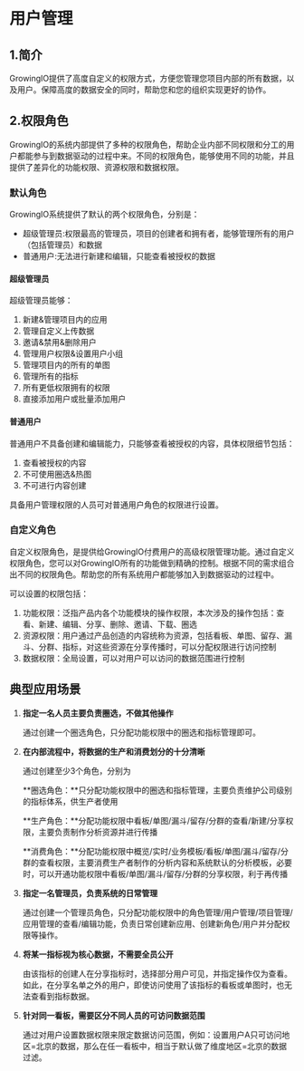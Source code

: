 # 用户管理

## 1.简介

GrowingIO提供了高度自定义的权限方式，方便您管理您项目内部的所有数据，以及用户。保障高度的数据安全的同时，帮助您和您的组织实现更好的协作。

## 2.权限角色

GrowingIO的系统内部提供了多种的权限角色，帮助企业内部不同权限和分工的用户都能参与到数据驱动的过程中来。不同的权限角色，能够使用不同的功能，并且提供了差异化的功能权限、资源权限和数据权限。

### 默认角色

GrowingIO系统提供了默认的两个权限角色，分别是：

* 超级管理员:权限最高的管理员，项目的创建者和拥有者，能够管理所有的用户（包括管理员）和数据
* 普通用户:无法进行新建和编辑，只能查看被授权的数据

#### 超级管理员

超级管理员能够：

1. 新建&管理项目内的应用
2. 管理自定义上传数据
3. 邀请&禁用&删除用户
4. 管理用户权限&设置用户小组
5. 管理项目内的所有的单图
6. 管理所有的指标
7. 所有更低权限拥有的权限
8. 直接添加用户或批量添加用户

#### 普通用户

普通用户不具备创建和编辑能力，只能够查看被授权的内容，具体权限细节包括：

1. 查看被授权的内容
2. 不可使用圈选&热图
3. 不可进行内容创建

具备用户管理权限的人员可对普通用户角色的权限进行设置。

### 自定义角色

自定义权限角色，是提供给GrowingIO付费用户的高级权限管理功能。通过自定义权限角色，您可以对GrowingIO所有的功能做到精确的控制。根据不同的需求组合出不同的权限角色。帮助您的所有系统用户都能够加入到数据驱动的过程中。

可以设置的权限包括：

1. 功能权限：泛指产品内各个功能模块的操作权限，本次涉及的操作包括：查看、新建、编辑、分享、删除、邀请、下载、圈选
2. 资源权限：用户通过产品创造的内容统称为资源，包括看板、单图、留存、漏斗、分群、指标，对这些资源在分享传播时，可以分配权限进行访问控制
3. 数据权限：全局设置，可以对用户可以访问的数据范围进行控制

## 典型应用场景

1. **指定一名人员主要负责圈选，不做其他操作**

   通过创建一个圈选角色，只分配功能权限中的圈选和指标管理即可。

2. **在内部流程中，将数据的生产和消费划分的十分清晰**

   通过创建至少3个角色，分别为

   **圈选角色：**只分配功能权限中的圈选和指标管理，主要负责维护公司级别的指标体系，供生产者使用

   **生产角色：**分配功能权限中看板/单图/漏斗/留存/分群的查看/新建/分享权限，主要负责制作分析资源并进行传播

   **消费角色：**分配功能权限中概览/实时/业务模板/看板/单图/漏斗/留存/分群的查看权限，主要消费生产者制作的分析内容和系统默认的分析模板，必要时，可以开通功能权限中看板/单图/漏斗/留存/分群的分享权限，利于再传播

3. **指定一名管理员，负责系统的日常管理**

   通过创建一个管理员角色，只分配功能权限中的角色管理/用户管理/项目管理/应用管理的查看/编辑功能，负责日常创建新应用、创建新角色/用户并分配权限等操作。

4. **将某一指标视为核心数据，不需要全员公开**

   由该指标的创建人在分享指标时，选择部分用户可见，并指定操作仅为查看。如此，在分享名单之外的用户，即使访问使用了该指标的看板或单图时，也无法查看到指标数据。

5. **针对同一看板，需要区分不同人员的可访问数据范围**

   通过对用户设置数据权限来限定数据访问范围，例如：设置用户A只可访问地区=北京的数据，那么在任一看板中，相当于默认做了维度地区=北京的数据过滤。

